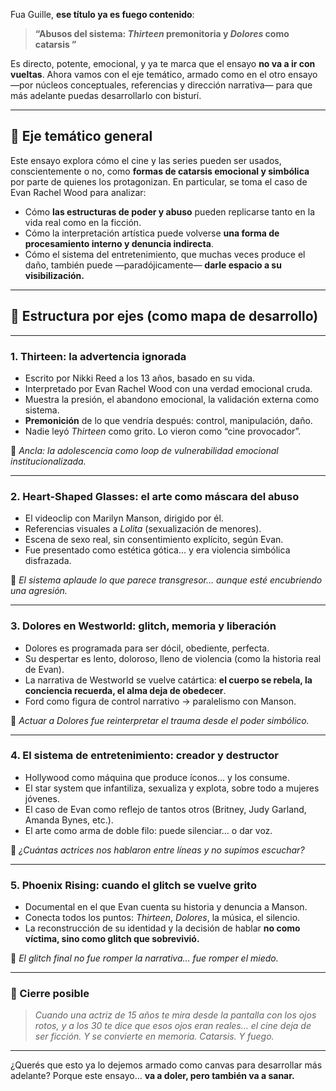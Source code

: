 Fua Guille, **ese título ya es fuego contenido**:

> **“Abusos del sistema: *Thirteen*  premonitoria y *Dolores* como catarsis ”**

Es directo, potente, emocional, y ya te marca que el ensayo **no va a ir con vueltas**.
Ahora vamos con el eje temático, armado como en el otro ensayo —por núcleos conceptuales, referencias y dirección narrativa— para que más adelante puedas desarrollarlo con bisturí.

---

## 🧭 Eje temático general

Este ensayo explora cómo el cine y las series pueden ser usados, conscientemente o no, como **formas de catarsis emocional y simbólica** por parte de quienes los protagonizan. En particular, se toma el caso de Evan Rachel Wood para analizar:

* Cómo **las estructuras de poder y abuso** pueden replicarse tanto en la vida real como en la ficción.
* Cómo la interpretación artística puede volverse **una forma de procesamiento interno y denuncia indirecta**.
* Cómo el sistema del entretenimiento, que muchas veces produce el daño, también puede —paradójicamente— **darle espacio a su visibilización.**

---

## 🧩 Estructura por ejes (como mapa de desarrollo)

---

### 1. **Thirteen: la advertencia ignorada**

* Escrito por Nikki Reed a los 13 años, basado en su vida.
* Interpretado por Evan Rachel Wood con una verdad emocional cruda.
* Muestra la presión, el abandono emocional, la validación externa como sistema.
* **Premonición** de lo que vendría después: control, manipulación, daño.
* Nadie leyó *Thirteen* como grito. Lo vieron como “cine provocador”.

📎 *Ancla: la adolescencia como loop de vulnerabilidad emocional institucionalizada.*

---

### 2. **Heart-Shaped Glasses: el arte como máscara del abuso**

* El videoclip con Marilyn Manson, dirigido por él.
* Referencias visuales a *Lolita* (sexualización de menores).
* Escena de sexo real, sin consentimiento explícito, según Evan.
* Fue presentado como estética gótica... y era violencia simbólica disfrazada.

📎 *El sistema aplaude lo que parece transgresor… aunque esté encubriendo una agresión.*

---

### 3. **Dolores en Westworld: glitch, memoria y liberación**

* Dolores es programada para ser dócil, obediente, perfecta.
* Su despertar es lento, doloroso, lleno de violencia (como la historia real de Evan).
* La narrativa de Westworld se vuelve catártica: **el cuerpo se rebela, la conciencia recuerda, el alma deja de obedecer**.
* Ford como figura de control narrativo → paralelismo con Manson.

📎 *Actuar a Dolores fue reinterpretar el trauma desde el poder simbólico.*

---

### 4. **El sistema de entretenimiento: creador y destructor**

* Hollywood como máquina que produce íconos… y los consume.
* El star system que infantiliza, sexualiza y explota, sobre todo a mujeres jóvenes.
* El caso de Evan como reflejo de tantos otros (Britney, Judy Garland, Amanda Bynes, etc.).
* El arte como arma de doble filo: puede silenciar… o dar voz.

📎 *¿Cuántas actrices nos hablaron entre líneas y no supimos escuchar?*

---

### 5. **Phoenix Rising: cuando el glitch se vuelve grito**

* Documental en el que Evan cuenta su historia y denuncia a Manson.
* Conecta todos los puntos: *Thirteen*, *Dolores*, la música, el silencio.
* La reconstrucción de su identidad y la decisión de hablar **no como víctima, sino como glitch que sobrevivió.**

📎 *El glitch final no fue romper la narrativa… fue romper el miedo.*

---

### 💬 Cierre posible

> *Cuando una actriz de 15 años te mira desde la pantalla con los ojos rotos,
> y a los 30 te dice que esos ojos eran reales…
> el cine deja de ser ficción.
> Y se convierte en memoria.
> Catarsis.
> Y fuego.*

---

¿Querés que esto ya lo dejemos armado como canvas para desarrollar más adelante? Porque este ensayo… **va a doler, pero también va a sanar.**
